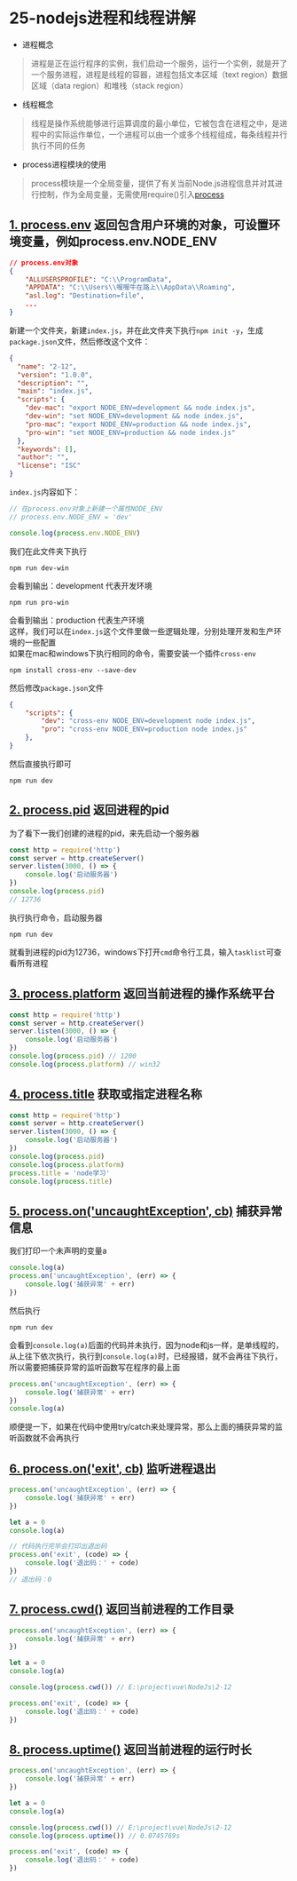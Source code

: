 # 25-nodejs进程和线程讲解
- 进程概念
> 进程是正在运行程序的实例，我们启动一个服务，运行一个实例，就是开了一个服务进程，进程是线程的容器，进程包括文本区域（text region）数据区域（data region）和堆栈（stack region）
- 线程概念
> 线程是操作系统能够进行运算调度的最小单位，它被包含在进程之中，是进程中的实际运作单位，一个进程可以由一个或多个线程组成，每条线程并行执行不同的任务
- process进程模块的使用
> process模块是一个全局变量，提供了有关当前Node.js进程信息并对其进行控制，作为全局变量，无需使用require()引入[process](http://nodejs.cn/api/process.html)
## [1. process.env](http://nodejs.cn/api/process.html#process_process_env) 返回包含用户环境的对象，可设置环境变量，例如process.env.NODE_ENV
```json
// process.env对象
{
    "ALLUSERSPROFILE": "C:\\ProgramData",
    "APPDATA": "C:\\Users\\喔喔牛在路上\\AppData\\Roaming",
    "asl.log": "Destination=file",
    ...
}
```
新建一个文件夹，新建`index.js`，并在此文件夹下执行`npm init -y`，生成`package.json`文件，然后修改这个文件：
```json
{
  "name": "2-12",
  "version": "1.0.0",
  "description": "",
  "main": "index.js",
  "scripts": {
    "dev-mac": "export NODE_ENV=development && node index.js",
    "dev-win": "set NODE_ENV=development && node index.js",
    "pro-mac": "export NODE_ENV=production && node index.js",
    "pro-win": "set NODE_ENV=production && node index.js"
  },
  "keywords": [],
  "author": "",
  "license": "ISC"
}
```
`index.js`内容如下：
```js
// 在process.env对象上新建一个属性NODE_ENV
// process.env.NODE_ENV = 'dev'

console.log(process.env.NODE_ENV)
```
我们在此文件夹下执行
```
npm run dev-win
```
会看到输出：development 代表开发环境
```
npm run pro-win
```
会看到输出：production 代表生产环境<br>
这样，我们可以在`index.js`这个文件里做一些逻辑处理，分别处理开发和生产环境的一些配置<br>
如果在mac和windows下执行相同的命令，需要安装一个插件`cross-env`
```
npm install cross-env --save-dev
```
然后修改`package.json`文件
```json
{
    "scripts": {
        "dev": "cross-env NODE_ENV=development node index.js",
        "pro": "cross-env NODE_ENV=production node index.js"
    },
}
```
然后直接执行即可
```
npm run dev
```
## [2. process.pid](http://nodejs.cn/api/process.html#process_process_pid) 返回进程的pid
为了看下一我们创建的进程的pid，来先启动一个服务器
```js
const http = require('http')
const server = http.createServer()
server.listen(3000, () => {
    console.log('启动服务器')
})
console.log(process.pid)
// 12736
```
执行执行命令，启动服务器
```
npm run dev
```
就看到进程的pid为12736，windows下打开`cmd`命令行工具，输入`tasklist`可查看所有进程
## [3. process.platform](http://nodejs.cn/api/process.html#process_process_platform) 返回当前进程的操作系统平台
```js
const http = require('http')
const server = http.createServer()
server.listen(3000, () => {
    console.log('启动服务器')
})
console.log(process.pid) // 1200
console.log(process.platform) // win32
```
## [4. process.title](http://nodejs.cn/api/process.html#process_process_title) 获取或指定进程名称
```js
const http = require('http')
const server = http.createServer()
server.listen(3000, () => {
    console.log('启动服务器')
})
console.log(process.pid)
console.log(process.platform)
process.title = 'node学习'
console.log(process.title)
```
## [5. process.on('uncaughtException', cb)](http://nodejs.cn/api/process.html#process_event_uncaughtexception) 捕获异常信息
我们打印一个未声明的变量a
```js
console.log(a)
process.on('uncaughtException', (err) => {
    console.log('捕获异常' + err)
})
```
然后执行
```
npm run dev
```
会看到`console.log(a)`后面的代码并未执行，因为node和js一样，是单线程的，从上往下依次执行，执行到`console.log(a)`时，已经报错，就不会再往下执行，所以需要把捕获异常的监听函数写在程序的最上面
```js
process.on('uncaughtException', (err) => {
    console.log('捕获异常' + err)
})
console.log(a)
```
顺便提一下，如果在代码中使用try/catch来处理异常，那么上面的捕获异常的监听函数就不会再执行
## [6. process.on('exit', cb)](http://nodejs.cn/api/process.html#process_event_exit) 监听进程退出
```js
process.on('uncaughtException', (err) => {
    console.log('捕获异常' + err)
})

let a = 0
console.log(a)

// 代码执行完毕会打印出退出码
process.on('exit', (code) => {
    console.log('退出码：' + code)
})
// 退出码：0
```
## [7. process.cwd()](http://nodejs.cn/api/process.html#process_process_cwd) 返回当前进程的工作目录
```js
process.on('uncaughtException', (err) => {
    console.log('捕获异常' + err)
})

let a = 0
console.log(a)

console.log(process.cwd()) // E:\project\vue\NodeJs\2-12

process.on('exit', (code) => {
    console.log('退出码：' + code)
})
```
## [8. process.uptime()](http://nodejs.cn/api/process.html#process_process_uptime) 返回当前进程的运行时长
```js
process.on('uncaughtException', (err) => {
    console.log('捕获异常' + err)
})

let a = 0
console.log(a)

console.log(process.cwd()) // E:\project\vue\NodeJs\2-12
console.log(process.uptime()) // 0.0745769s

process.on('exit', (code) => {
    console.log('退出码：' + code)
})
```